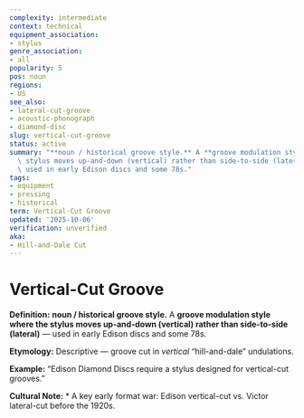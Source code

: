 ```yaml
---
complexity: intermediate
context: technical
equipment_association:
- stylus
genre_association:
- all
popularity: 5
pos: noun
regions:
- US
see_also:
- lateral-cut-groove
- acoustic-phonograph
- diamond-disc
slug: vertical-cut-groove
status: active
summary: "**noun / historical groove style.** A **groove modulation style where the\
  \ stylus moves up-and-down (vertical) rather than side-to-side (lateral)** \u2014\
  \ used in early Edison discs and some 78s."
tags:
- equipment
- pressing
- historical
term: Vertical-Cut Groove
updated: '2025-10-06'
verification: unverified
aka:
- Hill-and-Dale Cut
---
```


# Vertical-Cut Groove

**Definition:** **noun / historical groove style.** A **groove modulation style where the stylus moves up-and-down (vertical) rather than side-to-side (lateral)** — used in early Edison discs and some 78s.

**Etymology:** Descriptive — groove cut in *vertical* “hill-and-dale” undulations.

**Example:** “Edison Diamond Discs require a stylus designed for vertical-cut grooves.”

**Cultural Note:** * A key early format war: Edison vertical-cut vs. Victor lateral-cut before the 1920s.

